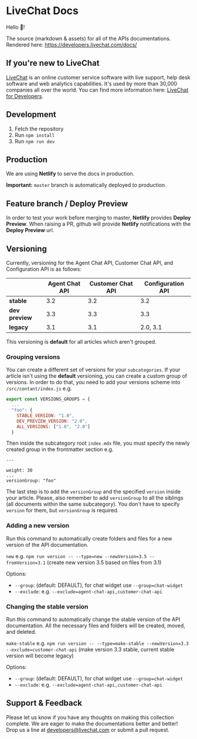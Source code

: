 # LiveChat Docs

Hello 👋!

The source (markdown & assets) for all of the APIs documentations. Rendered here: https://developers.livechat.com/docs/

## If you're new to LiveChat

[LiveChat](https://www.livechat.com/) is an online customer service software with live support, help desk software and web analytics capabilities. It's used by more than 30,000 companies all over the world. You can find more information here: [LiveChat for Developers](https://developers.livechat.com/).

## Development

1. Fetch the repository
2. Run `npm install`
3. Run `npm run dev`

## Production

We are using **Netlify** to serve the docs in production.

**Important:** `master` branch is automatically deployed to production.

## Feature branch / Deploy Preview

In order to test your work before merging to master, **Netlify** provides **Deploy Preview**. When raising a PR, github will provide **Netlify** notifications with the **Deploy Preview** url.

## Versioning

Currently, versioning for the Agent Chat API, Customer Chat API, and Configuration API is as follows:

|                 | Agent Chat API | Customer Chat API | Configuration API |
| --------------- | -------------- | ----------------- | ----------------- |
| **stable**      | 3.2            | 3.2               | 3.2               |
| **dev preview** | 3.3            | 3.3               | 3.3               |
| **legacy**      | 3.1            | 3.1               | 2.0, 3.1          |

This versioning is **default** for all articles which aren't grouped.

### Grouping versions

You can create a different set of versions for your `subcategories`.
If your article isn't using the **default** versioning, you can create a custom group of versions. In order to do that, you need to add your versions scheme into `/src/contant/index.js` e.g.

```js
export const VERSIONS_GROUPS = {
  ...
  "foo": {
    STABLE_VERSION: "1.0",
    DEV_PREVIEW_VERSION: "2.0",
    ALL_VERSIONS: ["1.0", "2.0"]
  }
```

Then inside the subcategory root `index.mdx` file, you must specify the newly created group in the frontmatter section e.g.

```
---

weight: 30
...
versionGroup: "foo"
```

The last step is to add the `versionGroup` and the specified `version` inside your article. Please, also remember to add `versionGroup` to all the siblings (all documents within the same subcategory). You don't have to specify `version` for them, but `versionGroup` is required.

### Adding a new version

Run this command to automatically create folders and files for a new version of the API documentation.

`new` e.g. `npm run version -- --type=new --newVersion=3.5 --fromVersion=3.1` (create new version 3.5 based on files from 3.1)

Options:

- `--group`: (default: DEFAULT), for chat widget use `--group=chat-widget`
- `--exclude`: e.g. `--exclude=agent-chat-api,customer-chat-api`

### Changing the stable version

Run this command to automatically change the stable version of the API documentation. All the necessary files and folders will be created, moved, and deleted.

`make-stable` e.g. `npm run version -- --type=make-stable --newVersion=3.3 --exclude=customer-chat-api` (make version 3.3 stable, current stable version will become legacy)

Options:

- `--group`: (default: DEFAULT), for chat widget use `--group=chat-widget`
- `--exclude`: e.g. `--exclude=agent-chat-api,customer-chat-api`

## Support & Feedback

Please let us know if you have any thoughts on making this collection complete. We are eager to make the documentations better and better! Drop us a line at developers@livechat.com or submit a pull request.
